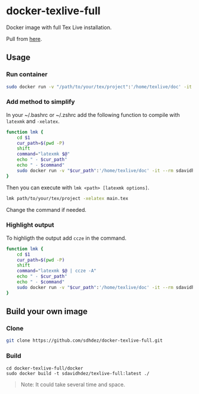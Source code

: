 # docker-texlive-full

Docker image with full Tex Live installation. 

Pull from [here](https://hub.docker.com/r/sdavidhdez/texlive-full/).

## Usage

### Run container

```sh
sudo docker run -v "/path/to/your/tex/project":'/home/texlive/doc' -it --rm sdavidhdez/texlive-full:latest sh -c "latexmk -xelatex" 
```

### Add method to simplify

In your ~/.bashrc or ~/.zshrc add the following function to compile with `latexmk` and `-xelatex`. 

```sh
function lmk {
    cd $1
    cur_path=$(pwd -P)
    shift
    command="latexmk $@"
    echo " - $cur_path"
    echo " - $command"
    sudo docker run -v "$cur_path":'/home/texlive/doc' -it --rm sdavidhdez/texlive-full:latest sh -c $command
}
```

Then you can execute with `lmk <path> [latexmk options]`.

```sh
lmk path/to/your/tex/project -xelatex main.tex
```

Change the command if needed.

### Highlight output

To highligth the output add `ccze` in the command.

```sh
function lmk {
    cd $1
    cur_path=$(pwd -P)
    shift
    command="latexmk $@ | ccze -A"
    echo " - $cur_path"
    echo " - $command"
    sudo docker run -v "$cur_path":'/home/texlive/doc' -it --rm sdavidhdez/texlive-full:latest sh -c $command
}
```


## Build your own image

### Clone

```sh
git clone https://github.com/sdhdez/docker-texlive-full.git
```

### Build

```
cd docker-texlive-full/docker
sudo docker build -t sdavidhdez/texlive-full:latest ./
```
> Note: It could take several time and space. 

